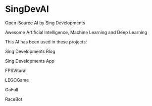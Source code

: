 # SingDevAI
Open-Source AI by Sing Developments

Awesome Artificial Intelligence, Machine Learning and Deep Learning

This AI has been used in these projects:

Sing Developments Blog

Sing Developments App

FPSVitural

LEGOGame

GoFull

RaceBot
